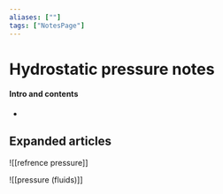 ```yaml
---
aliases: [""]
tags: ["NotesPage"]
---
```


# Hydrostatic pressure notes

#### Intro and contents
- 


## Expanded articles
![[refrence pressure]]

![[pressure (fluids)]]

